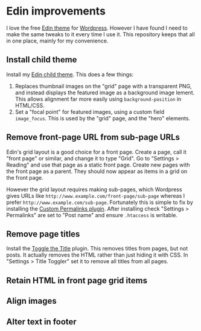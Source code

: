 # Edin improvements

I love the free [Edin theme](https://theme.wordpress.com/themes/edin/) for [Wordpress](https://wordpress.com). However I have found I need to make the same tweaks to it every time I use it. This repository keeps that all in one place, mainly for my convenience.

## Install child theme

Install my [Edin child theme](https://github.com/austinjp/edin-child-theme). This does a few things:

1. Replaces thumbnail images on the "grid" page with a transparent PNG, and instead displays the featured image as a background image lement. This allows alignment far more easily using `background-position` in HTML/CSS.
2. Set a "focal point" for featured images, using a custom field `image_focus`. This is used by the "grid" page, and the "hero" elements.

## Remove front-page URL from sub-page URLs

Edin's grid layout is a good choice for a front page. Create a page, call it "front page" or similar, and change it to type "Grid". Go to "Settings > Reading" and use that page as a static front page. Create new pages with the front page as a parent. They should now appear as items in a grid on the front page.

However the grid layout requires making sub-pages, which Wordpress gives URLs like `http://www.example.com/front-page/sub-page` whereas I prefer `http://www.example.com/sub-page`. Fortunately this is simple to fix by installing the [Custom Permalinks plugin](https://wordpress.org/plugins/custom-permalinks/). After installing check "Settings > Permalinks" are set to "Post name" and ensure `.htaccess` is writable.

## Remove page titles

Install the [Toggle the Title](https://wordpress.org/plugins/toggle-the-title/) plugin. This removes titles from pages, but not posts. It actually removes the HTML rather than just hiding it with CSS. In "Settings > Title Toggler" set it to remove all titles from all pages.

## Retain HTML in front page grid items

## Align images

## Alter text in footer
